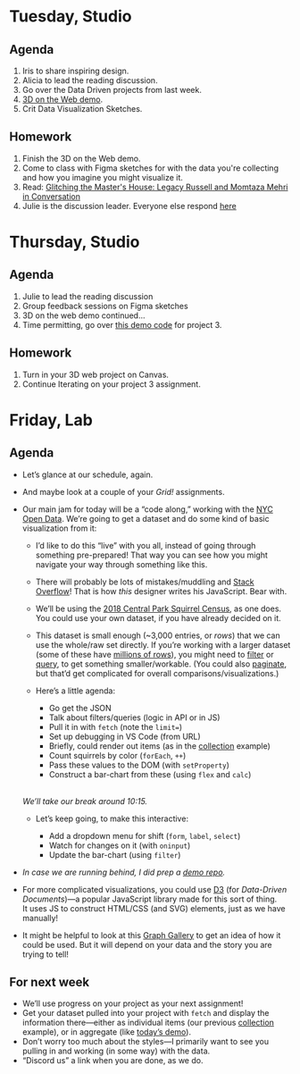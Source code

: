 ---
---

# Tuesday, Studio
## Agenda
1. Iris to share inspiring design.
2. Alicia to lead the reading discussion.
3. Go over the Data Driven projects from last week.
4. [3D on the Web demo](https://www.notion.so/Week-11-3D-for-the-Web-35a0bc54cf2348eb9c7d6c4870a49ba9?pvs=4).
5. Crit Data Visualization Sketches.

## Homework
1. Finish the 3D on the Web demo.
2. Come to class with Figma sketches for with the data you're collecting and how you imagine you might visualize it. 
3. Read: [Glitching the Master's House: Legacy Russell and Momtaza Mehri in Conversation](https://www.frieze.com/article/glitching-masters-house-legacy-russell-and-momtaza-mehri-conversation)
4. Julie is the discussion leader. Everyone else respond [here](https://docs.google.com/document/d/1pv5p2erPfjhSk7HzhXJtdSpO1effd9uR-X4lSVwFSS8/edit?usp=sharing)

# Thursday, Studio
## Agenda
1. Julie to lead the reading discussion
2. Group feedback sessions on Figma sketches
3. 3D on the web demo continued...
4. Time permitting, go over [this demo code](https://github.com/dottiffbot/squirelsincentralpark) for project 3.

## Homework
1. Turn in your 3D web project on Canvas.
2. Continue Iterating on your project 3 assignment. 

# Friday, Lab

## Agenda

- Let’s glance at our schedule, again.

- And maybe look at a couple of your *Grid!* assignments.

- Our main jam for today will be a “code along,” working with the [NYC Open Data](https://opendata.cityofnewyork.us/data/). We’re going to get a dataset and do some kind of basic visualization from it:

	- I’d like to do this “live” with you all, instead of going through something pre-prepared! That way you can see how you might navigate your way through something like this.

	- There will probably be lots of mistakes/muddling and [Stack Overflow](https://stackoverflow.com/questions/tagged/javascript)! That is how *this* designer writes his JavaScript. Bear with.

	- We’ll be using the [2018 Central Park Squirrel Census](https://data.cityofnewyork.us/Environment/2018-Central-Park-Squirrel-Census-Squirrel-Data/vfnx-vebw), as one does. You could use your own dataset, if you have already decided on it.

	- This dataset is small enough (~3,000 entries, or *rows*) that we can use the whole/raw set directly. If you’re working with a larger dataset (some of these have [millions of rows](https://data.cityofnewyork.us/Social-Services/311-Service-Requests-from-2010-to-Present/erm2-nwe9)), you might need to [filter](https://dev.socrata.com/docs/filtering.html) or [query](https://dev.socrata.com/docs/queries/), to get something smaller/workable. (You could also [paginate](https://dev.socrata.com/docs/paging.html), but that’d get complicated for overall comparisons/visualizations.)

	- Here’s a little agenda:

		- Go get the JSON
		- Talk about filters/queries (logic in API or in JS)
		- Pull it in with `fetch` (note the `limit=`)
		- Set up debugging in VS Code (from URL)
		- Briefly, could render out items (as in the [collection](https://github.com/core-interaction-s23/collection) example)
		- Count squirrels by color (`forEach`, `++`)
		- Pass these values to the DOM (with `setProperty`)
		- Construct a bar-chart from these (using `flex` and `calc`) \
		 

	*We’ll take our break around 10:15.*

	- Let’s keep going, to make this interactive:

		- Add a dropdown menu for shift (`form`, `label`, `select`)
		- Watch for changes on it (with `oninput`)
		- Update the bar-chart (using `filter`)

- *In case we are running behind, I did prep a [demo repo](https://github.com/core-interaction-s23/squirrel-census).*

- For more complicated visualizations, you could use [D3](https://d3js.org) (for *Data-Driven Documents*)—a popular JavaScript library made for this sort of thing. It uses JS to construct HTML/CSS (and SVG) elements, just as we have manually!

- It might be helpful to look at this [Graph Gallery](https://d3-graph-gallery.com/index.html) to get an idea of how it could be used. But it will depend on your data and the story you are trying to tell!



## For next week

- We’ll use progress on your project as your next assignment!
- Get your dataset pulled into your project with `fetch` and display the information there—either as individual items (our previous [collection](https://github.com/core-interaction-s23/collection) example), or in aggregate (like [today’s demo](https://github.com/core-interaction-s23/squirrel-census)).
- Don’t worry too much about the styles—I primarily want to see you pulling in and working (in some way) with the data.
- “Discord us” a link when you are done, as we do.
